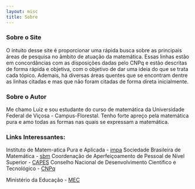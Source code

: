 ```yaml
---
layout: misc
title: Sobre
---
```


### Sobre o Site

O intuito desse site é proporcionar uma rápida busca sobre as principais áreas de pesquisa no âmbito de atuação da matemática. Essas linhas estão em concordâncias com as disposições dadas pelo CNPq e estão descritas de forma rápida e objetiva, com o objetivo de dar uma ideia do que se trata cada tópico. Ademais, há diversas áreas quentes que se encontram dentre as linhas citadas e mas que não foram citadas de forma direta inicialmente.

### Sobre o Autor

Me chamo Luiz e sou estudante do curso de matemática da Universidade Federal de Viçosa - Campus-Florestal. Tenho forte apreço pela matemática pura e amo todas as formas nas quais se expressam a matemática. 

### Links Interessantes:
Instituto de Matem-atica Pura e Aplicada - [impa](https://impa.br/)
Sociedade Brasileira de Matemática - [sbm](https://www.sbm.org.br/)
Coordenação de Aperfeiçoamento de Pessoal de Nível Superior - [CAPES](https://www.gov.br/capes/pt-br)
Conselho Nacional de Desenvolvimento Científico e Tecnológico - [CNPq](https://www.gov.br/cnpq/pt-br)

Ministério da Educação - [MEC](http://portal.mec.gov.br/)
